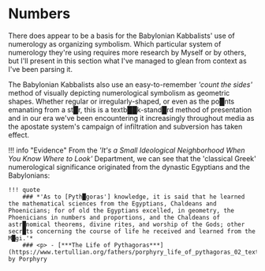 # Numbers

There does appear to be a basis for the Babylonian Kabbalists' use of numerology as organizing symbolism.  Which particular system of numerology they're using requires more research by Myself or by others, but I'll present in this section what I've managed to glean from context as I've been parsing it.

The Babylonian Kabbalists also use an easy-to-remember *'count the sides'* method of visually depicting numerological symbolism as geometric shapes.  Whether regular or irregularly-shaped, or even as the po█nts emanating from a st█r, this is a textb██k-stand█rd method of presentation and in our era we've been encountering it increasingly throughout media as the apostate system's campaign of infiltration and subversion has taken effect.

!!! info "Evidence"
    From the *'It's a Small Ideological Neighborhood When You Know Where to Look'* Department, we can see that the 'classical Greek' numerological significance originated from the dynastic Egyptians and the Babylonians:

    !!! quote
        ### *'As to [Pyth█goras'] knowledge, it is said that he learned the mathematical sciences from the Egyptians, Chaldeans and Phoenicians; for of old the Egyptians excelled, in geometry, the Phoenicians in numbers and proportions, and the Chaldeans of astr█nomical theorems, divine rites, and worship of the Gods; other secr█ts concerning the course of life he received and learned from the M█gi.'*
        ### <p> - [***The Life of Pythagoras***](https://www.tertullian.org/fathers/porphyry_life_of_pythagoras_02_text.htm) by Porphyry